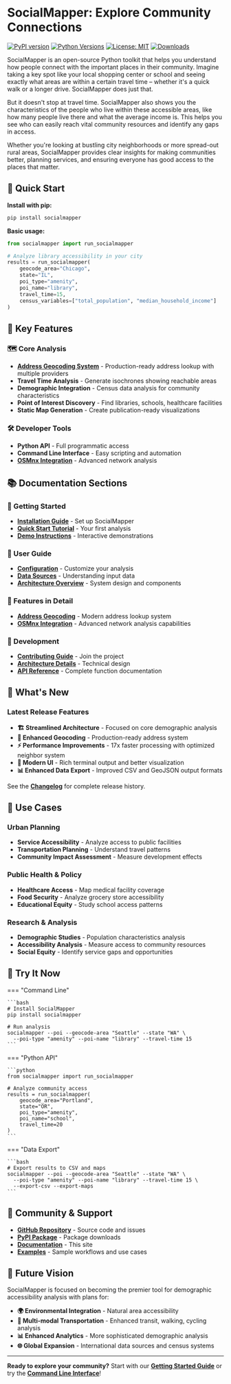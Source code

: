 # SocialMapper: Explore Community Connections

[![PyPI version](https://badge.fury.io/py/socialmapper.svg)](https://badge.fury.io/py/socialmapper)
[![Python Versions](https://img.shields.io/pypi/pyversions/socialmapper.svg)](https://pypi.org/project/socialmapper/)
[![License: MIT](https://img.shields.io/badge/License-MIT-yellow.svg)](https://opensource.org/licenses/MIT)
[![Downloads](https://static.pepy.tech/badge/socialmapper)](https://pepy.tech/project/socialmapper)

SocialMapper is an open-source Python toolkit that helps you understand how people connect with the important places in their community. Imagine taking a key spot like your local shopping center or school and seeing exactly what areas are within a certain travel time – whether it's a quick walk or a longer drive. SocialMapper does just that.

But it doesn't stop at travel time. SocialMapper also shows you the characteristics of the people who live within these accessible areas, like how many people live there and what the average income is. This helps you see who can easily reach vital community resources and identify any gaps in access.

Whether you're looking at bustling city neighborhoods or more spread-out rural areas, SocialMapper provides clear insights for making communities better, planning services, and ensuring everyone has good access to the places that matter.

## 🚀 Quick Start


**Install with pip:**
```bash
pip install socialmapper
```

**Basic usage:**
```python
from socialmapper import run_socialmapper

# Analyze library accessibility in your city
results = run_socialmapper(
    geocode_area="Chicago",
    state="IL",
    poi_type="amenity",
    poi_name="library",
    travel_time=15,
    census_variables=["total_population", "median_household_income"]
)
```

## 🎯 Key Features

### 🗺️ **Core Analysis**
- **[Address Geocoding System](ADDRESS_GEOCODING.md)** - Production-ready address lookup with multiple providers
- **Travel Time Analysis** - Generate isochrones showing reachable areas
- **Demographic Integration** - Census data analysis for community characteristics  
- **Point of Interest Discovery** - Find libraries, schools, healthcare facilities
- **Static Map Generation** - Create publication-ready visualizations

### 🛠️ **Developer Tools**
- **Python API** - Full programmatic access
- **Command Line Interface** - Easy scripting and automation
- **[OSMnx Integration](OSMNX_FEATURES.md)** - Advanced network analysis

## 📚 Documentation Sections

### 🚀 Getting Started
- **[Installation Guide](getting-started/installation.md)** - Set up SocialMapper
- **[Quick Start Tutorial](getting-started/quick-start.md)** - Your first analysis
- **[Demo Instructions](DEMO_INSTRUCTIONS.md)** - Interactive demonstrations

### 📖 User Guide  
- **[Configuration](user-guide/configuration.md)** - Customize your analysis
- **[Data Sources](user-guide/data-sources.md)** - Understanding input data
- **[Architecture Overview](ARCHITECTURE.md)** - System design and components

### 🎯 Features in Detail
- **[Address Geocoding](ADDRESS_GEOCODING.md)** - Modern address lookup system
- **[OSMnx Integration](OSMNX_FEATURES.md)** - Advanced network analysis capabilities

### 🔧 Development
- **[Contributing Guide](development/contributing.md)** - Join the project
- **[Architecture Details](development/architecture.md)** - Technical design
- **[API Reference](api/index.md)** - Complete function documentation

## 🌟 What's New

### Latest Release Features
- **🏗️ Streamlined Architecture** - Focused on core demographic analysis
- **📍 Enhanced Geocoding** - Production-ready address system
- **⚡ Performance Improvements** - 17x faster processing with optimized neighbor system
- **🎨 Modern UI** - Rich terminal output and better visualization
- **📊 Enhanced Data Export** - Improved CSV and GeoJSON output formats

See the **[Changelog](CHANGELOG.md)** for complete release history.

## 🎯 Use Cases

### Urban Planning
- **Service Accessibility** - Analyze access to public facilities
- **Transportation Planning** - Understand travel patterns
- **Community Impact Assessment** - Measure development effects

### Public Health & Policy
- **Healthcare Access** - Map medical facility coverage
- **Food Security** - Analyze grocery store accessibility  
- **Educational Equity** - Study school access patterns

### Research & Analysis
- **Demographic Studies** - Population characteristics analysis
- **Accessibility Analysis** - Measure access to community resources
- **Social Equity** - Identify service gaps and opportunities

## 🚀 Try It Now

=== "Command Line"

    ```bash
    # Install SocialMapper
    pip install socialmapper
    
    # Run analysis
    socialmapper --poi --geocode-area "Seattle" --state "WA" \
      --poi-type "amenity" --poi-name "library" --travel-time 15
    ```

=== "Python API"

    ```python
    from socialmapper import run_socialmapper
    
    # Analyze community access
    results = run_socialmapper(
        geocode_area="Portland",
        state="OR", 
        poi_type="amenity",
        poi_name="school",
        travel_time=20
    )
    ```

=== "Data Export"

    ```bash
    # Export results to CSV and maps
    socialmapper --poi --geocode-area "Seattle" --state "WA" \
      --poi-type "amenity" --poi-name "library" --travel-time 15 \
      --export-csv --export-maps
    ```

## 🤝 Community & Support

- **[GitHub Repository](https://github.com/mihiarc/socialmapper)** - Source code and issues
- **[PyPI Package](https://pypi.org/project/socialmapper/)** - Package downloads
- **[Documentation](https://mihiarc.github.io/socialmapper)** - This site
- **[Examples](examples/)** - Sample workflows and use cases

## 🔮 Future Vision

SocialMapper is focused on becoming the premier tool for demographic accessibility analysis with plans for:

- **🌍 Environmental Integration** - Natural area accessibility
- **🚊 Multi-modal Transportation** - Enhanced transit, walking, cycling analysis  
- **📊 Enhanced Analytics** - More sophisticated demographic analysis
- **🌐 Global Expansion** - International data sources and census systems

---

**Ready to explore your community?** Start with our **[Getting Started Guide](getting-started/installation.md)** or try the **[Command Line Interface](https://github.com/mihiarc/socialmapper#using-the-command-line-interface)**! 